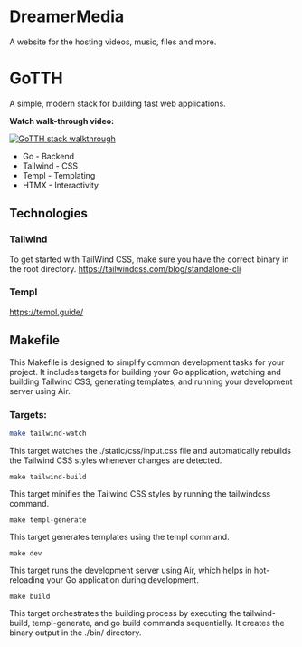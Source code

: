 # DreamerMedia
A website for the hosting videos, music, files and more.

# GoTTH
A simple, modern stack for building fast web applications.

**Watch walk-through video:**

[![GoTTH stack walkthrough](https://img.youtube.com/vi/k00jVJeZxrs/0.jpg)](https://www.youtube.com/watch?v=k00jVJeZxrs)

* Go - Backend
* Tailwind - CSS
* Templ - Templating
* HTMX - Interactivity

## Technologies
### Tailwind
To get started with TailWind CSS, make sure you have the correct binary in the root directory.
https://tailwindcss.com/blog/standalone-cli

### Templ
https://templ.guide/

## Makefile
This Makefile is designed to simplify common development tasks for your project. It includes targets for building your Go application, watching and building Tailwind CSS, generating templates, and running your development server using Air.

### Targets:
```bash
make tailwind-watch
```
This target watches the ./static/css/input.css file and automatically rebuilds the Tailwind CSS styles whenever changes are detected.

```
make tailwind-build
```
This target minifies the Tailwind CSS styles by running the tailwindcss command.

```
make templ-generate
```
This target generates templates using the templ command.


```
make dev
```
This target runs the development server using Air, which helps in hot-reloading your Go application during development.

```
make build
```
This target orchestrates the building process by executing the tailwind-build, templ-generate, and go build commands sequentially. It creates the binary output in the ./bin/ directory.

